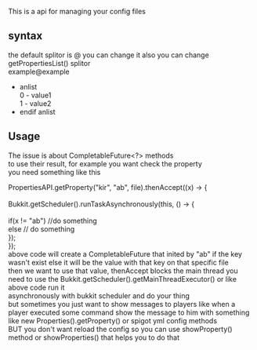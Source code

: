 This is a api for managing your config files
## syntax
the default splitor is @ you can change it 
also you can change getPropertiesList() splitor
<br>
example@example
<br>
* anlist<br>
0 - value1<br>
1 - value2<br>
* endif anlist

## Usage
The issue is about CompletableFuture<?> methods<br>
to use their result, for example you want check the property<br>
you need something like this<br>


PropertiesAPI.getProperty("kir", "ab", file).thenAccept((x) -> {<br>
			<br>Bukkit.getScheduler().runTaskAsynchronously(this, () -> {<br>
				<br>if(x != "ab")
					//do something
				<br>else
					// do something
			<br>});<br>
		});<br>
above code will create a CompletableFuture<String> that inited by "ab" if the key wasn't exist else it will be the value with that key on that specific file<br>
then we want to use that value, thenAccept blocks the main thread you need to use the Bukkit.getScheduler().getMainThreadExecutor() or like above code run it<br>
asynchronously with bukkit scheduler and do your thing<br>
but sometimes you just want to show messages to players like when a player executed some command show the message to him with something like new Properties().getProperty() or spigot yml config methods<br>
BUT you don't want reload the config so you can use showProperty() method or showProperties() that helps you to do that
